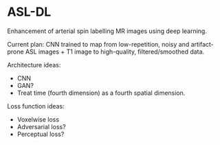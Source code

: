 # ASL-DL

Enhancement of arterial spin labelling MR images using deep learning.

Current plan: CNN trained to map from low-repetition, noisy and artifact-prone ASL images + T1 image to high-quality, filtered/smoothed data.

Architecture ideas: 
* CNN
* GAN?
* Treat time (fourth dimension) as a fourth spatial dimension.

Loss function ideas: 
* Voxelwise loss
* Adversarial loss?
* Perceptual loss?

